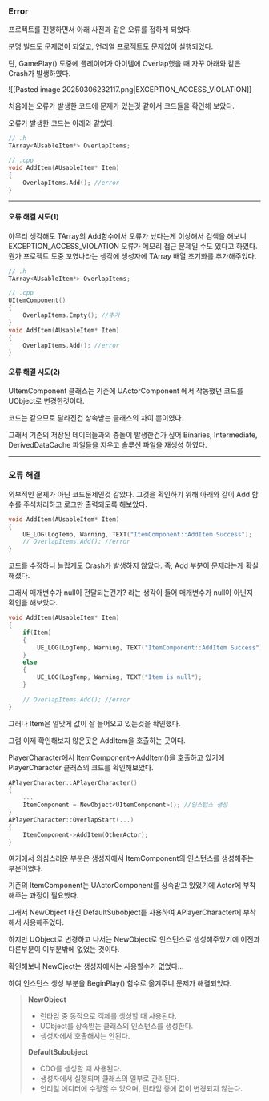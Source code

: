 ### Error

프로젝트를 진행하면서 아래 사진과 같은 오류를 접하게 되었다.

분명 빌드도 문제없이 되었고, 언리얼 프로젝트도 문제없이 실행되었다.

단, GamePlay() 도중에 플레이어가 아이템에 Overlap했을 때 자꾸 아래와 같은 Crash가 발생하였다.

![[Pasted image 20250306232117.png|EXCEPTION_ACCESS_VIOLATION]]

처음에는 오류가 발생한 코드에 문제가 있는것 같아서 코드들을 확인해 보았다.

오류가 발생한 코드는 아래와 같았다.

```cpp
// .h
TArray<AUsableItem*> OverlapItems;

// .cpp
void AddItem(AUsableItem* Item)
{
	OverlapItems.Add(); //error
}
```

---

#### 오류 해결 시도(1)

아무리 생각해도 TArray의 Add함수에서 오류가 났다는게 이상해서 검색을 해보니 EXCEPTION_ACCESS_VIOLATION 오류가 메모리 접근 문제일 수도 있다고 하였다. 뭔가 프로젝트 도중 꼬였나라는 생각에 생성자에 TArray 배열 초기화를 추가해주었다.

```cpp
// .h
TArray<AUsableItem*> OverlapItems;

// .cpp
UItemComponent()
{
	OverlapItems.Empty(); //추가
}
void AddItem(AUsableItem* Item)
{
	OverlapItems.Add(); //error
}
```

#### 오류 해결 시도(2)

UItemComponent 클래스는 기존에 UActorComponent 에서 작동했던 코드를 UObject로 변경한것이다.

코드는 같으므로 달라진건 상속받는 클래스의 차이 뿐이였다. 

그래서 기존의 저장된 데이터들과의 충돌이 발생한건가 싶어 Binaries, Intermediate, DerivedDataCache 파일들을 지우고 솔루션 파일을 재생성 하였다.

---

### 오류 해결

외부적인 문제가 아닌 코드문제인것 같았다. 그것을 확인하기 위해 아래와 같이 Add 함수를 주석처리하고 로그만 출력되도록 해보았다.

```cpp
void AddItem(AUsableItem* Item)
{
	UE_LOG(LogTemp, Warning, TEXT("ItemComponent::AddItem Success");
	// OverlapItems.Add(); //error
}
```

코드를 수정하니 놀랍게도 Crash가 발생하지 않았다. 즉, Add 부분이 문제라는게 확실해졌다.

그래서 매개변수가 null이 전달되는건가? 라는 생각이 들어 매개변수가 null이 아닌지 확인을 해보았다.

```cpp
void AddItem(AUsableItem* Item)
{
	if(Item)
    {
    	UE_LOG(LogTemp, Warning, TEXT("ItemComponent::AddItem Success");
    }
    else
    {
    	UE_LOG(LogTemp, Warning, TEXT("Item is null");
    }
	
	// OverlapItems.Add(); //error
}
```

그러나 Item은 알맞게 값이 잘 들어오고 있는것을 확인했다.

그럼 이제 확인해보지 않은곳은 AddItem을 호출하는 곳이다.

PlayerCharacter에서 ItemComponent->AddItem()을 호출하고 있기에 PlayerCharacter 클래스의 코드를 확인해보았다.

```cpp
APlayerCharacter::APlayerCharacter()
{
	...
    ItemComponent = NewObject<UItemComponent>(); //인스턴스 생성
}
APlayerCharacter::OverlapStart(...)
{
	ItemComponent->AddItem(OtherActor);
}
```

여기에서 의심스러운 부분은 생성자에서 ItemComponent의 인스턴스를 생성해주는 부분이였다.

기존의 ItemComponent는 UActorComponent를 상속받고 있었기에 Actor에 부착해주는 과정이 필요했다.

그래서 NewObject 대신 DefaultSubobject를 사용하여 APlayerCharacter에 부착해서 사용해주었다.

하지만 UObject로 변경하고 나서는 NewObject로 인스턴스로 생성해주었기에 이전과 다른부분이 이부분밖에 없었는 것이다.

확인해보니 NewOject는 생성자에서는 사용할수가 없었다...

하여 인스턴스 생성 부분을 BeginPlay() 함수로 옮겨주니 문제가 해결되었다.

> **NewObject**  
> - 런타임 중 동적으로 객체를 생성할 때 사용된다.  
> - UObject를 상속받는 클래스의 인스턴스를 생성한다.  
> - 생성자에서 호출해서는 안된다.  
>   
> **DefaultSubobject**  
> - CDO를 생성할 때 사용된다.  
> - 생성자에서 실행되며 클래스의 일부로 관리된다.  
> - 언리얼 에디터에 수정할 수 있으며, 런타임 중에 값이 변경되지 않는다.